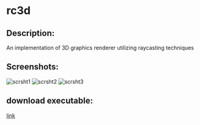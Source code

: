 # rc3d

## Description:
An implementation of 3D graphics renderer utilizing raycasting techniques

## Screenshots:
![scrsht1](https://user-images.githubusercontent.com/100792435/157309498-652a4928-7b2f-4abf-9aab-a6bfece8f276.png)
![scrsht2](https://user-images.githubusercontent.com/100792435/157309516-ab45d777-64b0-4be0-a2f0-4c9cfa0ebfed.png)
![scrsht3](https://user-images.githubusercontent.com/100792435/157309525-395e35e9-ec18-443c-92c1-9c318f53267b.png)

## download executable:
[link](https://file.io/DZJ1RKd6h9Rk)
